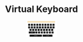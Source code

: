  <h1 align="center"> Virtual Keyboard </h1>

 <p align="center">
      <img alt="UpVision" src="keyboard.png" width="100" />
  </p>
